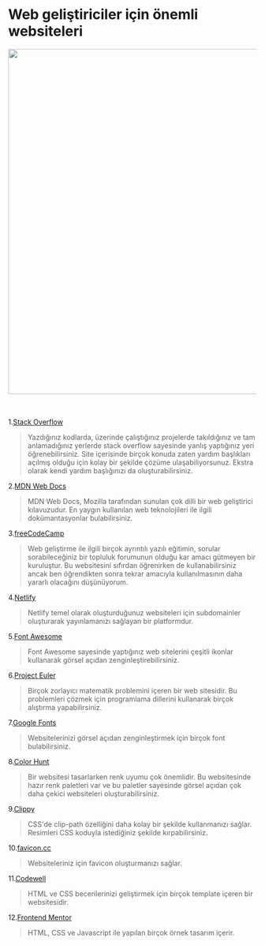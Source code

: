#  Web geliştiriciler için önemli websiteleri

<div align="center"> <img src="https://www.webskittersacademy.in/wp-content/uploads/2015/08/Web-Developer-skill.jpg" width="700"> </div>

<br>
<br>

1.[Stack Overflow](https://stackoverflow.com/)

> Yazdığınız kodlarda, üzerinde çalıştığınız projelerde takıldığınız ve tam anlamadığınız yerlerde stack overflow sayesinde yanlış yaptığınız yeri öğrenebilirsiniz. Site içerisinde birçok konuda zaten yardım başlıkları açılmış olduğu için kolay bir şekilde çözüme ulaşabiliyorsunuz. Ekstra olarak kendi yardım başlığınızı da oluşturabilirsiniz.

2.[MDN Web Docs](https://developer.mozilla.org/en-US/)

> MDN Web Docs, Mozilla tarafından sunulan çok dilli bir web geliştirici kılavuzudur. En yaygın kullanılan web teknolojileri ile ilgili dokümantasyonlar bulabilirsiniz. 

3.[freeCodeCamp](https://freecodecamp.org/)

> Web geliştirme ile ilgili birçok ayrıntılı yazılı eğitimin, sorular sorabileceğiniz bir topluluk forumunun olduğu kar amacı gütmeyen bir kuruluştur. Bu websitesini sıfırdan öğrenirken de kullanabilirsiniz ancak ben öğrendikten sonra tekrar amacıyla kullanılmasının daha yararlı olacağını düşünüyorum. 

4.[Netlify](https://www.netlify.com/)

> Netlify temel olarak oluşturduğunuz websiteleri için subdomainler oluşturarak yayınlamanızı sağlayan bir platformdur.

5.[Font Awesome](https://fontawesome.com/)

> Font Awesome sayesinde yaptığınız web sitelerini çeşitli ikonlar kullanarak görsel açıdan zenginleştirebilirsiniz.

6.[Project Euler](https://projecteuler.net/about)

> Birçok zorlayıcı matematik problemini içeren bir web sitesidir. Bu problemleri çözmek için programlama dillerini kullanarak birçok alıştırma yapabilirsiniz.

7.[Google Fonts](https://fonts.google.com/)

> Websitelerinizi görsel açıdan zenginleştirmek için birçok font bulabilirsiniz.

8.[Color Hunt](https://colorhunt.co/)

> Bir websitesi tasarlarken renk uyumu çok önemlidir. Bu websitesinde hazır renk paletleri var ve bu paletler sayesinde görsel açıdan çok daha çekici websiteleri oluşturabilirsiniz.

9.[Clippy](https://bennettfeely.com/clippy/)

> CSS'de clip-path özelliğini daha kolay bir şekilde kullanmanızı sağlar. Resimleri CSS koduyla istediğiniz şekilde kırpabilirsiniz.

10.[favicon.cc](https://www.favicon.cc/)

> Websiteleriniz için favicon oluşturmanızı sağlar.

11.[Codewell](https://www.codewell.cc/)

> HTML ve CSS becerilerinizi geliştirmek için birçok template içeren bir websitesidir.

12.[Frontend Mentor](https://www.frontendmentor.io/static/images/logo-desktop.svg)

> HTML, CSS ve Javascript ile yapılan birçok örnek tasarım içerir.
